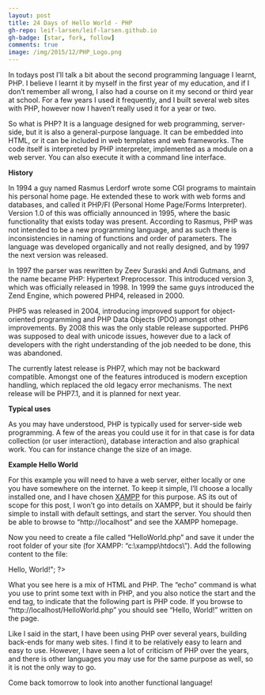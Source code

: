```yaml
---
layout: post
title: 24 Days of Hello World - PHP
gh-repo: leif-larsen/leif-larsen.github.io
gh-badge: [star, fork, follow]
comments: true
image: /img/2015/12/PHP_Logo.png
---
```

    
    
In todays post I’ll talk a bit about the second programming language I learnt, PHP. I believe I learnt it by myself in the first year of my education, and if I don’t remember all wrong, I also had a course on it my second or third year at school. For a few years I used it frequently, and I built several web sites with PHP, however now I haven’t really used it for a year or two.

So what is PHP? It is a language designed for web programming, server-side, but it is also a general-purpose language. It can be embedded into HTML, or it can be included in web templates and web frameworks. The code itself is interpreted by PHP interpreter, implemented as a module on a web server. You can also execute it with a command line interface.

**History**

In 1994 a guy named Rasmus Lerdorf wrote some CGI programs to maintain his personal home page. He extended these to work with web forms and databases, and called it PHP/FI (Personal Home Page/Forms Interpreter). Version 1.0 of this was officially announced in 1995, where the basic functionality that exists today was present. According to Rasmus, PHP was not intended to be a new programming language, and as such there is inconsistencies in naming of functions and order of parameters. The language was developed organically and not really designed, and by 1997 the next version was released.

In 1997 the parser was rewritten by Zeev Suraski and Andi Gutmans, and the name became PHP: Hypertext Preprocessor. This introduced version 3, which was officially released in 1998. In 1999 the same guys introduced the Zend Engine, which powered PHP4, released in 2000.

PHP5 was released in 2004, introducing improved support for object-oriented programming and PHP Data Objects (PDO) amongst other improvements. By 2008 this was the only stable release supported. PHP6 was supposed to deal with unicode issues, however due to a lack of developers with the right understanding of the job needed to be done, this was abandoned.

The currently latest release is PHP7, which may not be backward compatible. Amongst one of the features introduced is modern exception handling, which replaced the old legacy error mechanisms. The next release will be PHP7.1, and it is planned for next year.

**Typical uses**

As you may have understood, PHP is typically used for server-side web programming. A few of the areas you could use it for in that case is for data collection (or user interaction), database interaction and also graphical work. You can for instance change the size of an image.

**Example Hello World**

For this example you will need to have a web server, either locally or one you have somewhere on the internet. To keep it simple, I’ll choose a locally installed one, and I have chosen [XAMPP](https://www.apachefriends.org/index.html) for this purpose. AS its out of scope for this post, I won’t go into details on XAMPP, but it should be fairly simple to install with default settings, and start the server. You should then be able to browse to “http://localhost” and see the XAMPP homepage.

Now you need to create a file called “HelloWorld.php” and save it under the root folder of your site (for XAMPP: “c:\xampp\htdocs\”). Add the following content to the file:

   <title>My first PHP page</title>   <?php echo "<h1>Hello, World!</h1>"; ?>  

What you see here is a mix of HTML and PHP. The “echo” command is what you use to print some text with in PHP, and you also notice the start and the end tag, to indicate that the following part is PHP code. If you browse to “http://localhost/HelloWorld.php” you should see “Hello, World!” written on the page.

Like I said in the start, I have been using PHP over several years, building back-ends for many web sites. I find it to be relatively easy to learn and easy to use. However, I have seen a lot of criticism of PHP over the years, and there is other languages you may use for the same purpose as well, so it is not the only way to go.

Come back tomorrow to look into another functional language!


